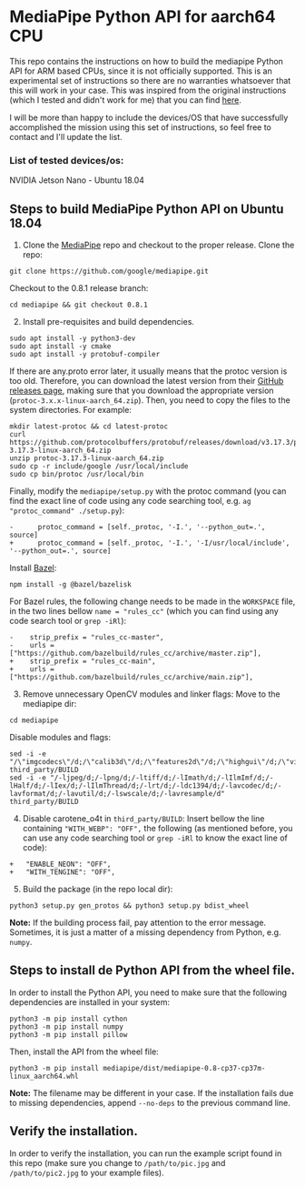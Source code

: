 # MediaPipe Python API for aarch64 CPU

This repo contains the instructions on how to build the mediapipe Python API for ARM based CPUs, since it is not officially supported. This is an experimental set of instructions so there are no warranties whatsoever that this will work in your case. This was inspired from the original instructions (which I tested and didn't work for me) that you can find [here](https://github.com/jiuqiant/mediapipe_python_aarch64).

I will be more than happy to include the devices/OS that have successfully accomplished the mission using this set of instructions, so feel free to contact and I'll update the list.

### List of tested devices/os:
NVIDIA Jetson Nano - Ubuntu 18.04 

## Steps to build MediaPipe Python API on Ubuntu 18.04

1. Clone the [MediaPipe](https://github.com/google/mediapipe) repo and checkout to the proper release.
Clone the repo:
```
git clone https://github.com/google/mediapipe.git
```

Checkout to the 0.8.1 release branch:
```
cd mediapipe && git checkout 0.8.1
```

2. Install pre-requisites and build dependencies.
```
sudo apt install -y python3-dev
sudo apt install -y cmake
sudo apt install -y protobuf-compiler
```

If there are any.proto error later, it usually means that the protoc version is too old. Therefore, you can download the latest version from their [GitHub releases page](https://github.com/protocolbuffers/protobuf/releases), making sure that you download the appropriate version (`protoc-3.x.x-linux-aarch_64.zip`). Then, you need to copy the files to the system directories. For example:
```
mkdir latest-protoc && cd latest-protoc
curl https://github.com/protocolbuffers/protobuf/releases/download/v3.17.3/protoc-3.17.3-linux-aarch_64.zip
unzip protoc-3.17.3-linux-aarch_64.zip
sudo cp -r include/google /usr/local/include
sudo cp bin/protoc /usr/local/bin
```

Finally, modify the `mediapipe/setup.py` with the protoc command (you can find the exact line of code using any code searching tool, e.g. `ag "protoc_command" ./setup.py`):
```
-      protoc_command = [self._protoc, '-I.', '--python_out=.', source]
+      protoc_command = [self._protoc, '-I.', '-I/usr/local/include', '--python_out=.', source]
``` 

Install [Bazel](https://docs.bazel.build/versions/main/install-bazelisk.html):
```
npm install -g @bazel/bazelisk
```

For Bazel rules, the following change needs to be made in the `WORKSPACE` file, in the two lines bellow `name = "rules_cc"` (which you can find using any code search tool or `grep -iRl`):
```
-    strip_prefix = "rules_cc-master",
-    urls = ["https://github.com/bazelbuild/rules_cc/archive/master.zip"],
+    strip_prefix = "rules_cc-main",
+    urls = ["https://github.com/bazelbuild/rules_cc/archive/main.zip"],
```

3. Remove unnecessary OpenCV modules and linker flags:
Move to the mediapipe dir:
```
cd mediapipe
```

Disable modules and flags:
```
sed -i -e "/\"imgcodecs\"/d;/\"calib3d\"/d;/\"features2d\"/d;/\"highgui\"/d;/\"video\"/d;/\"videoio\"/d" third_party/BUILD
sed -i -e "/-ljpeg/d;/-lpng/d;/-ltiff/d;/-lImath/d;/-lIlmImf/d;/-lHalf/d;/-lIex/d;/-lIlmThread/d;/-lrt/d;/-ldc1394/d;/-lavcodec/d;/-lavformat/d;/-lavutil/d;/-lswscale/d;/-lavresample/d" third_party/BUILD
```

4. Disable carotene_o4t in `third_party/BUILD`:
Insert bellow the line containing `"WITH_WEBP": "OFF",` the following (as mentioned before, you can use any code searching tool or `grep -iRl` to know the exact line of code):
```
+	"ENABLE_NEON": "OFF",
+	"WITH_TENGINE": "OFF",
```

5. Build the package (in the repo local dir): 
```
python3 setup.py gen_protos && python3 setup.py bdist_wheel
```

**Note:** If the building process fail, pay attention to the error message. Sometimes, it is just a matter of a missing dependency from Python, e.g. `numpy`. 

## Steps to install de Python API from the wheel file. 
In order to install the Python API, you need to make sure that the following dependencies are installed in your system:
```
python3 -m pip install cython
python3 -m pip install numpy
python3 -m pip install pillow
```

Then, install the API from the wheel file:
```
python3 -m pip install mediapipe/dist/mediapipe-0.8-cp37-cp37m-linux_aarch64.whl
```

**Note:** The filename may be different in your case. If the installation fails due to missing dependencies, append `--no-deps` to the previous command line.

## Verify the installation. 
In order to verify the installation, you can run the example script found in this repo (make sure you change to `/path/to/pic.jpg` and `/path/to/pic2.jpg` to your example files).
